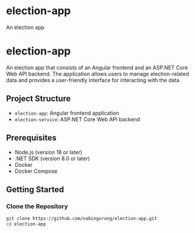# election-app
An election app
# election-app

An election app that consists of an Angular frontend and an ASP.NET Core Web API backend. The application allows users to manage election-related data and provides a user-friendly interface for interacting with the data.

## Project Structure

- `election-app`: Angular frontend application
- `election-service`: ASP.NET Core Web API backend

## Prerequisites

- Node.js (version 18 or later)
- .NET SDK (version 8.0 or later)
- Docker
- Docker Compose

## Getting Started

### Clone the Repository

```sh
git clone https://github.com/nabingurung/election-app.git
cd election-app